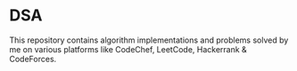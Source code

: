 # DSA

This repository contains algorithm implementations and problems solved by me on various platforms like CodeChef, LeetCode, Hackerrank & CodeForces.